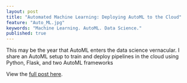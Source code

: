 ```yaml
---
layout: post
title: "Automated Machine Learning: Deploying AutoML to the Cloud"
feature: "Auto_ML.jpg"
keywords: "Machine Learning. AutoML. Data Science."
published: true
---
```


This may be the year that AutoML enters the data science vernacular. I share an AutoML setup to train and deploy pipelines in the cloud using Python, Flask, and two AutoML frameworks

View the [full post here](https://content.pivotal.io/blog/automated-machine-learning-deploying-automl-to-the-cloud).
